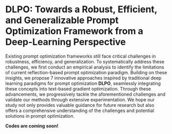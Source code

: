 <H1>DLPO: Towards a Robust, Efficient, and Generalizable Prompt Optimization Framework from a Deep-Learning Perspective</H1>

Existing prompt optimization frameworks still face critical challenges in robustness, efficiency, and generalization.
To systematically address these challenges, we first conduct an empirical analysis to identify the limitations of current reflection-based prompt optimization paradigm.
Building on these insights, we propose 7 innovative approaches inspired by traditional deep learning paradigms for prompt optimization **DLPO**, seamlessly integrating these concepts into text-based gradient optimization. 
Through these advancements, we progressively tackle the aforementioned challenges and validate our methods through extensive experimentation.
We hope our study not only provides valuable guidance for future research but also offers a comprehensive understanding of the challenges and potential solutions in prompt optimization.

**Codes are coming soon!**
